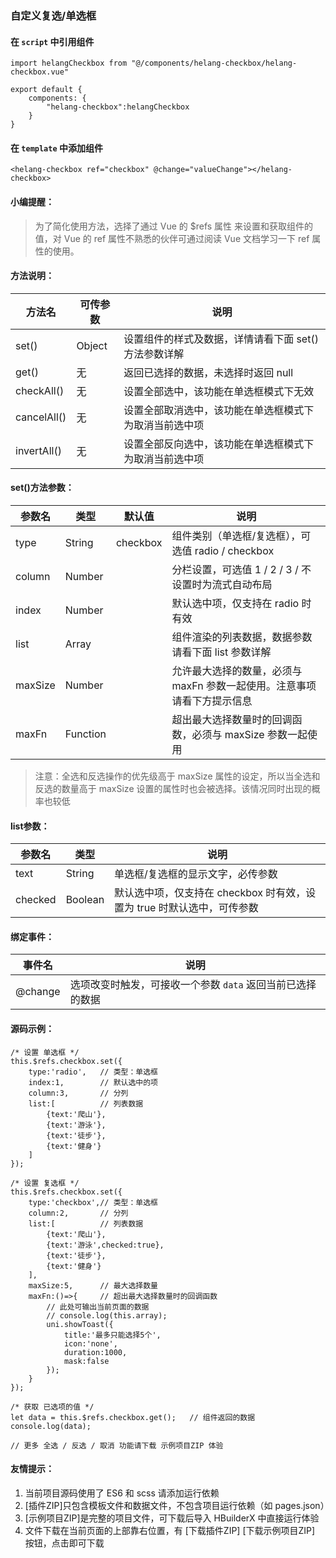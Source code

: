 ### 自定义复选/单选框

#### 在 <code>script</code> 中引用组件
```
import helangCheckbox from "@/components/helang-checkbox/helang-checkbox.vue"

export default {
    components: {
        "helang-checkbox":helangCheckbox
    }
}
```

#### 在 <code>template</code> 中添加组件
```
<helang-checkbox ref="checkbox" @change="valueChange"></helang-checkbox>
```

#### 小编提醒：

> 为了简化使用方法，选择了通过 Vue 的 $refs 属性 来设置和获取组件的值，对 Vue 的 ref 属性不熟悉的伙伴可通过阅读 Vue 文档学习一下 ref 属性的使用。


#### 方法说明：

方法名 | 可传参数 | 说明
----- | ---- | -----
set() | Object | 设置组件的样式及数据，详情请看下面 set() 方法参数详解
get() | 无     | 返回已选择的数据，未选择时返回 null
checkAll() | 无     | 设置全部选中，该功能在单选框模式下无效
cancelAll() | 无     | 设置全部取消选中，该功能在单选框模式下为取消当前选中项
invertAll() | 无     | 设置全部反向选中，该功能在单选框模式下为取消当前选中项

#### set()方法参数：

参数名 | 类型 | 默认值 | 说明
----- | ---- | ----- | -----
type  | String | checkbox | 组件类别（单选框/复选框），可选值 radio / checkbox
column | Number | | 分栏设置，可选值 1 / 2 / 3 / 不设置时为流式自动布局
index | Number |  | 默认选中项，仅支持在 radio 时有效
list  | Array | | 组件渲染的列表数据，数据参数请看下面 list 参数详解
maxSize | Number |  | 允许最大选择的数量，必须与 maxFn 参数一起使用。注意事项请看下方提示信息
maxFn | Function |  | 超出最大选择数量时的回调函数，必须与 maxSize 参数一起使用


> 注意：全选和反选操作的优先级高于 maxSize 属性的设定，所以当全选和反选的数量高于 maxSize 设置的属性时也会被选择。该情况同时出现的概率也较低


#### list参数：

参数名 | 类型 | 说明
----- | ---- | -----
text  | String | 单选框/复选框的显示文字，必传参数
checked | Boolean | 默认选中项，仅支持在 checkbox 时有效，设置为 true 时默认选中，可传参数

#### 绑定事件：
事件名 | 说明
----- | -----
@change | 选项改变时触发，可接收一个参数 <code>data</code> 返回当前已选择的数据

#### 源码示例：

```
/* 设置 单选框 */
this.$refs.checkbox.set({
    type:'radio',	// 类型：单选框
    index:1,		// 默认选中的项
    column:3,		// 分列
    list:[          // 列表数据
        {text:'爬山'},
        {text:'游泳'},
        {text:'徒步'},
        {text:'健身'}
    ]	
});

/* 设置 复选框 */
this.$refs.checkbox.set({
    type:'checkbox',// 类型：单选框
    column:2,		// 分列
    list:[          // 列表数据
        {text:'爬山'},
        {text:'游泳',checked:true},
        {text:'徒步'},
        {text:'健身'}
    ],
    maxSize:5,		// 最大选择数量
    maxFn:()=>{     // 超出最大选择数量时的回调函数
        // 此处可输出当前页面的数据
        // console.log(this.array);
        uni.showToast({
            title:'最多只能选择5个',
            icon:'none',
            duration:1000,
            mask:false
        });
    }
});

/* 获取 已选项的值 */
let data = this.$refs.checkbox.get();	// 组件返回的数据
console.log(data);

// 更多 全选 / 反选 / 取消 功能请下载 示例项目ZIP 体验
```


#### 友情提示：

1. 当前项目源码使用了 ES6 和 scss 请添加运行依赖
2. [插件ZIP]只包含模板文件和数据文件，不包含项目运行依赖（如 pages.json）
3. [示例项目ZIP]是完整的项目文件，可下载后导入 HBuilderX 中直接运行体验
4. 文件下载在当前页面的上部靠右位置，有 [下载插件ZIP] [下载示例项目ZIP] 按钮，点击即可下载